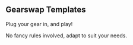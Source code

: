 ## Gearswap Templates
Plug your gear in, and play!

No fancy rules involved, adapt to suit your needs.